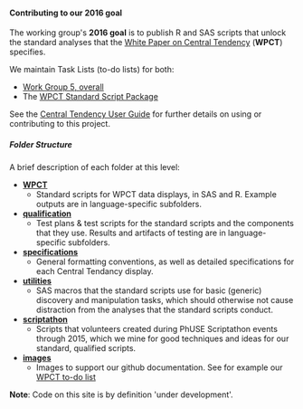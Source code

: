 #### Contributing to our 2016 goal

The working group's **2016 goal** is to publish R and SAS scripts that unlock the standard analyses that the [White Paper on Central Tendency](http://www.phusewiki.org/wiki/images/4/48/CSS_WhitePaper_CentralTendency_v1.0.pdf) (**WPCT**) specifies.

We maintain Task Lists (to-do lists) for both:

  * [Work Group 5, overall](./TODO.md)
  * The [WPCT Standard Script Package](https://github.com/phuse-org/phuse-scripts/blob/master/whitepapers/WPCT/TODO.md)

See the [Central Tendency User Guide](https://github.com/phuse-org/phuse-scripts/blob/master/whitepapers/CentralTendency-UserGuide.md) for further details on using or contributing to this project.


##### Folder Structure

A brief description of each folder at this level:

* [**WPCT**](https://github.com/phuse-org/phuse-scripts/tree/master/whitepapers/WPCT)
  * Standard scripts for WPCT data displays, in SAS and R. Example outputs are in language-specific subfolders.
* [**qualification**](https://github.com/phuse-org/phuse-scripts/tree/master/whitepapers/qualification)
  * Test plans & test scripts for the standard scripts and the components that they use. Results and artifacts of testing are in language-specific subfolders.
* [**specifications**](https://github.com/phuse-org/phuse-scripts/tree/master/whitepapers/specification)
  * General formatting conventions, as well as detailed specifications for each Central Tendancy display.
* [**utilities**](https://github.com/phuse-org/phuse-scripts/tree/master/whitepapers/utilities)
  * SAS macros that the standard scripts use for basic (generic) discovery and manipulation tasks, which should otherwise not cause distraction from the analyses that the standard scripts conduct.
* [**scriptathon**](https://github.com/phuse-org/phuse-scripts/tree/master/whitepapers/scriptathon)
  * Scripts that volunteers created during PhUSE Scriptathon events through 2015, which we mine for good techniques and ideas for our standard, qualified scripts.
* [**images**](https://github.com/phuse-org/phuse-scripts/tree/master/whitepapers/images)
  * Images to support our github documentation. See for example our [WPCT to-do list](https://github.com/phuse-org/phuse-scripts/blob/master/whitepapers/WPCT/TODO.md)

**Note**: Code on this site is by definition 'under development'.
